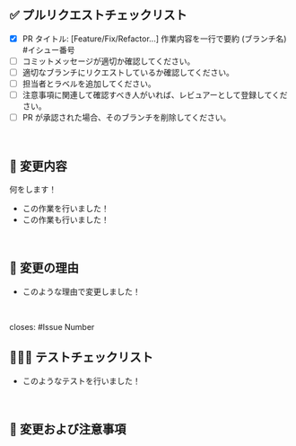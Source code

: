 ## ✅ プルリクエストチェックリスト

<!--
一つずつ確認した後、チェックボックスにマークしてください。
-->

- [x] PR タイトル: [Feature/Fix/Refactor...] 作業内容を一行で要約 (ブランチ名) #イシュー番号
- [ ] コミットメッセージが適切か確認してください。
- [ ] 適切なブランチにリクエストしているか確認してください。
- [ ] 担当者とラベルを追加してください。
- [ ] 注意事項に関連して確認すべき人がいれば、レビュアーとして登録してください。
- [ ] PR が承認された場合、そのブランチを削除してください。

<br/>

## 🔄 変更内容

<!-- このPRで行った作業内容を記入してください。最初は簡潔に、リスト形式で詳細を記入 -->

何をします！

- この作業を行いました！
- この作業も行いました！

<br/>

## 📎 変更の理由

- このような理由で変更しました！

<br/>

<!-- 関連するIssue番号を記入してください。該当のIssueをここに記入すると、PRマージ後にそのIssueは自動的にクローズされます。 -->

closes: #Issue Number

## 👨🏻‍💻 テストチェックリスト

<!-- テスト項目があれば記入してください。 -->

- このようなテストを行いました！

<br/>

## 📌 変更および注意事項

<!--
変更点や注意事項があれば記入してください。
注意事項に関連して確認すべき人がいれば、レビュアーとして登録してください。（他の人が作成したコードの修正など）
コードレビュー時に特に注意して確認してもらいたい部分があれば記入してください。
-->

<br/>
